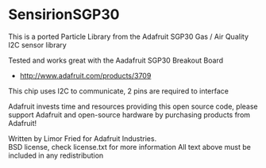 SensirionSGP30
================

This is a ported Particle Library from the Adafruit SGP30 Gas / Air Quality  I2C sensor library

Tested and works great with the Aadafruit SGP30 Breakout Board
  * http://www.adafruit.com/products/3709

This chip uses I2C to communicate, 2 pins are required to interface

Adafruit invests time and resources providing this open source code,
please support Adafruit and open-source hardware by purchasing
products from Adafruit!

Written by Limor Fried for Adafruit Industries.  
BSD license, check license.txt for more information
All text above must be included in any redistribution
